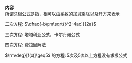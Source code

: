 **内容**  
所谓求根公式是指，根可以由系数的加减乘除以及开方来表示  
  
二次方程:  $\dfrac{-b\pm\sqrt{b^2-4ac}}{2a}$   
  
三次方程: 塔塔利亚公式，卡尔丹诺公式  
  
四次方程: 费拉里解法  
  
 $\rm{deg}[f(x)]\geq5$ 的方程: 5次及5次以上方程没有求根公式  

